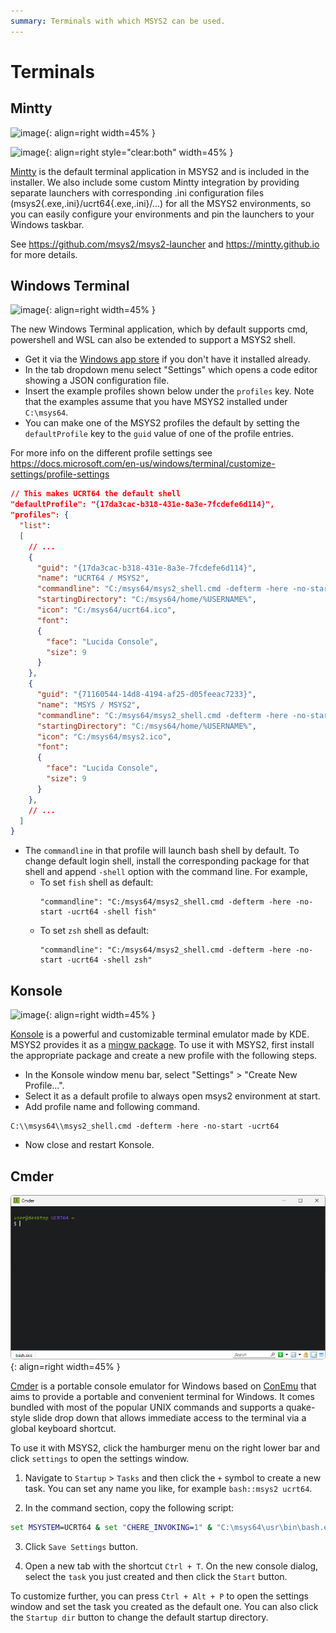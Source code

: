 ```yaml
---
summary: Terminals with which MSYS2 can be used.
---
```

# Terminals

## Mintty

![image](mintty.png){: align=right width=45% }

![image](launchers.png){: align=right style="clear:both" width=45% }

[Mintty](https://mintty.github.io) is the default terminal application in MSYS2
and is included in the installer. We also include some custom Mintty integration
by providing separate launchers with corresponding .ini configuration files
(msys2{.exe,.ini}/ucrt64{.exe,.ini}/...) for all the MSYS2
environments, so you can easily configure your environments and pin the
launchers to your Windows taskbar.



See https://github.com/msys2/msys2-launcher and https://mintty.github.io for
more details.<br style="clear:both"/>



## Windows Terminal

![image](winterm.png){: align=right width=45% }

The new Windows Terminal application, which by default supports cmd, powershell
and WSL can also be extended to support a MSYS2 shell.

* Get it via the [Windows app store](https://aka.ms/terminal) if you don't have
  it installed already.
* In the tab dropdown menu select "Settings" which opens a code editor showing
  a JSON configuration file.
* Insert the example profiles shown below under the `profiles` key. Note that
  the examples assume that you have MSYS2 installed under `C:\msys64`.
* You can make one of the MSYS2 profiles the default by setting the `defaultProfile`
  key to the `guid` value of one of the profile entries.

For more info on the different profile settings see
https://docs.microsoft.com/en-us/windows/terminal/customize-settings/profile-settings <br style="clear:both"/>

```json
// This makes UCRT64 the default shell
"defaultProfile": "{17da3cac-b318-431e-8a3e-7fcdefe6d114}",
"profiles": {
  "list":
  [
    // ...
    {
      "guid": "{17da3cac-b318-431e-8a3e-7fcdefe6d114}",
      "name": "UCRT64 / MSYS2",
      "commandline": "C:/msys64/msys2_shell.cmd -defterm -here -no-start -ucrt64",
      "startingDirectory": "C:/msys64/home/%USERNAME%",
      "icon": "C:/msys64/ucrt64.ico",
      "font": 
      {
        "face": "Lucida Console",
        "size": 9
      }
    },
    {
      "guid": "{71160544-14d8-4194-af25-d05feeac7233}",
      "name": "MSYS / MSYS2",
      "commandline": "C:/msys64/msys2_shell.cmd -defterm -here -no-start -msys",
      "startingDirectory": "C:/msys64/home/%USERNAME%",
      "icon": "C:/msys64/msys2.ico",
      "font": 
      {
        "face": "Lucida Console",
        "size": 9
      }
    },
    // ...
  ]
}
```

* The `commandline` in that profile will launch bash shell by default. To change
  default login shell, install the corresponding package for that shell and append
  `-shell` option with the command line. For example,
  - To set `fish` shell as default:
    ```
    "commandline": "C:/msys64/msys2_shell.cmd -defterm -here -no-start -ucrt64 -shell fish"
    ```
  - To set `zsh` shell as default:
    ```
    "commandline": "C:/msys64/msys2_shell.cmd -defterm -here -no-start -ucrt64 -shell zsh"
    ```

## Konsole

![image](konsole.png){: align=right width=45% }

[Konsole](https://konsole.kde.org/) is a powerful and customizable terminal
emulator made by KDE. MSYS2 provides it as a [mingw package](https://packages.msys2.org/base/mingw-w64-konsole).
To use it with MSYS2, first install the appropriate package and create a new
profile with the following steps.

* In the Konsole window menu bar, select "Settings" > "Create New Profile...".
* Select it as a default profile to always open msys2 environment at start.
* Add profile name and following command.

```
C:\\msys64\\msys2_shell.cmd -defterm -here -no-start -ucrt64
```

* Now close and restart Konsole.

## Cmder

![image](cmder.png){: align=right width=45% }

[Cmder](https://cmder.app/) is a portable console emulator for Windows based on [ConEmu](https://conemu.github.io/) that aims to provide a portable and convenient terminal for Windows. It comes bundled with most of the popular UNIX commands and supports a quake-style slide drop down that allows immediate access to the terminal via a global keyboard shortcut.

To use it with MSYS2, click the hamburger menu on the right lower bar and click `settings` to open the settings window. 

1. Navigate to `Startup` > `Tasks` and then click the `+` symbol to create a new task. You can set any name you like, for example `bash::msys2 ucrt64`.

2.  In the command section, copy the following script:

  ```cmd
  set MSYSTEM=UCRT64 & set "CHERE_INVOKING=1" & "C:\msys64\usr\bin\bash.exe" --login -i
  ```

3. Click `Save Settings` button.

4. Open a new tab with the shortcut `Ctrl + T`. On the new console dialog, select the `task` you just created and then click the `Start` button. 

To customize further, you can press `Ctrl + Alt + P` to open the settings window and set the task you created as the default one.  You can also click the `Startup dir` button to change the default startup directory.
